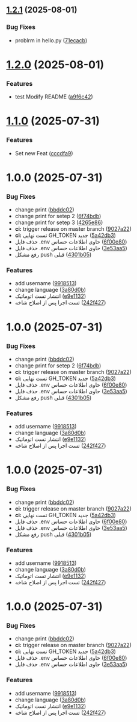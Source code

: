 ## [1.2.1](https://github.com/sajadtaj/HelloWorld/compare/v1.2.0...v1.2.1) (2025-08-01)


### Bug Fixes

* problrm in hello.py ([71ecacb](https://github.com/sajadtaj/HelloWorld/commit/71ecacb870fb44e566f2fb88eb07b6c9b669e5b0))

# [1.2.0](https://github.com/sajadtaj/HelloWorld/compare/v1.1.0...v1.2.0) (2025-08-01)


### Features

* test  Modify README ([a9f6c42](https://github.com/sajadtaj/HelloWorld/commit/a9f6c42a3a77f217c61913509d26bc457f78e737))

# [1.1.0](https://github.com/sajadtaj/HelloWorld/compare/v1.0.0...v1.1.0) (2025-07-31)


### Features

* Set new Feat ([cccdfa9](https://github.com/sajadtaj/HelloWorld/commit/cccdfa9d3ee8683a850fbdd34f59da7ddb8659b8))

# 1.0.0 (2025-07-31)


### Bug Fixes

* change print ([bbddc02](https://github.com/sajadtaj/HelloWorld/commit/bbddc0241411d2e45eb7dd50696800cfd037a119))
* change print for setep 2 ([6f74bdb](https://github.com/sajadtaj/HelloWorld/commit/6f74bdb00311722fdc6eca85e65ef728c0158a04))
* change print for setep 3 ([4265e86](https://github.com/sajadtaj/HelloWorld/commit/4265e865055c0b11bd9a01bf20930513cf83a3e7))
* **ci:** trigger release on master branch ([9027a22](https://github.com/sajadtaj/HelloWorld/commit/9027a2279b85915feb95c60870523773f199a18c))
* **ci:** تست نهایی GH_TOKEN جدید ([5a42db3](https://github.com/sajadtaj/HelloWorld/commit/5a42db3df87177abaeedef98f3ab9c3f5e127e5f))
* حذف فایل .env حاوی اطلاعات حساس ([6f00e80](https://github.com/sajadtaj/HelloWorld/commit/6f00e8040d327835d599c7d036e4c57a6d2adfe9))
* حذف فایل .env حاوی اطلاعات حساس ([3e53aa5](https://github.com/sajadtaj/HelloWorld/commit/3e53aa5389d81a785afa425f967035274fd61256))
* رفع مشکل push قبلی ([4301b05](https://github.com/sajadtaj/HelloWorld/commit/4301b05ab2fd1847ffe3f36ff5991c8183823d02))


### Features

* add username ([9918513](https://github.com/sajadtaj/HelloWorld/commit/9918513762a3ad43a14b366594670e28a76680f9))
* change language ([3a80d0b](https://github.com/sajadtaj/HelloWorld/commit/3a80d0b626390ac7acaeb919708a8f0ce7d7ebe5))
* انتشار تست اتوماتیک ([e9e1132](https://github.com/sajadtaj/HelloWorld/commit/e9e11324a5e46db15c8b1cb970432ec026f4012e))
* تست اجرا پس از اصلاح شاخه ([242f427](https://github.com/sajadtaj/HelloWorld/commit/242f427a3f3605e8eaf2c90f0e96b0f2f8a20958))

# 1.0.0 (2025-07-31)


### Bug Fixes

* change print ([bbddc02](https://github.com/sajadtaj/HelloWorld/commit/bbddc0241411d2e45eb7dd50696800cfd037a119))
* change print for setep 2 ([6f74bdb](https://github.com/sajadtaj/HelloWorld/commit/6f74bdb00311722fdc6eca85e65ef728c0158a04))
* **ci:** trigger release on master branch ([9027a22](https://github.com/sajadtaj/HelloWorld/commit/9027a2279b85915feb95c60870523773f199a18c))
* **ci:** تست نهایی GH_TOKEN جدید ([5a42db3](https://github.com/sajadtaj/HelloWorld/commit/5a42db3df87177abaeedef98f3ab9c3f5e127e5f))
* حذف فایل .env حاوی اطلاعات حساس ([6f00e80](https://github.com/sajadtaj/HelloWorld/commit/6f00e8040d327835d599c7d036e4c57a6d2adfe9))
* حذف فایل .env حاوی اطلاعات حساس ([3e53aa5](https://github.com/sajadtaj/HelloWorld/commit/3e53aa5389d81a785afa425f967035274fd61256))
* رفع مشکل push قبلی ([4301b05](https://github.com/sajadtaj/HelloWorld/commit/4301b05ab2fd1847ffe3f36ff5991c8183823d02))


### Features

* add username ([9918513](https://github.com/sajadtaj/HelloWorld/commit/9918513762a3ad43a14b366594670e28a76680f9))
* change language ([3a80d0b](https://github.com/sajadtaj/HelloWorld/commit/3a80d0b626390ac7acaeb919708a8f0ce7d7ebe5))
* انتشار تست اتوماتیک ([e9e1132](https://github.com/sajadtaj/HelloWorld/commit/e9e11324a5e46db15c8b1cb970432ec026f4012e))
* تست اجرا پس از اصلاح شاخه ([242f427](https://github.com/sajadtaj/HelloWorld/commit/242f427a3f3605e8eaf2c90f0e96b0f2f8a20958))

# 1.0.0 (2025-07-31)


### Bug Fixes

* change print ([bbddc02](https://github.com/sajadtaj/HelloWorld/commit/bbddc0241411d2e45eb7dd50696800cfd037a119))
* **ci:** trigger release on master branch ([9027a22](https://github.com/sajadtaj/HelloWorld/commit/9027a2279b85915feb95c60870523773f199a18c))
* **ci:** تست نهایی GH_TOKEN جدید ([5a42db3](https://github.com/sajadtaj/HelloWorld/commit/5a42db3df87177abaeedef98f3ab9c3f5e127e5f))
* حذف فایل .env حاوی اطلاعات حساس ([6f00e80](https://github.com/sajadtaj/HelloWorld/commit/6f00e8040d327835d599c7d036e4c57a6d2adfe9))
* حذف فایل .env حاوی اطلاعات حساس ([3e53aa5](https://github.com/sajadtaj/HelloWorld/commit/3e53aa5389d81a785afa425f967035274fd61256))
* رفع مشکل push قبلی ([4301b05](https://github.com/sajadtaj/HelloWorld/commit/4301b05ab2fd1847ffe3f36ff5991c8183823d02))


### Features

* add username ([9918513](https://github.com/sajadtaj/HelloWorld/commit/9918513762a3ad43a14b366594670e28a76680f9))
* change language ([3a80d0b](https://github.com/sajadtaj/HelloWorld/commit/3a80d0b626390ac7acaeb919708a8f0ce7d7ebe5))
* انتشار تست اتوماتیک ([e9e1132](https://github.com/sajadtaj/HelloWorld/commit/e9e11324a5e46db15c8b1cb970432ec026f4012e))
* تست اجرا پس از اصلاح شاخه ([242f427](https://github.com/sajadtaj/HelloWorld/commit/242f427a3f3605e8eaf2c90f0e96b0f2f8a20958))

# 1.0.0 (2025-07-31)


### Bug Fixes

* change print ([bbddc02](https://github.com/sajadtaj/HelloWorld/commit/bbddc0241411d2e45eb7dd50696800cfd037a119))
* **ci:** trigger release on master branch ([9027a22](https://github.com/sajadtaj/HelloWorld/commit/9027a2279b85915feb95c60870523773f199a18c))
* **ci:** تست نهایی GH_TOKEN جدید ([5a42db3](https://github.com/sajadtaj/HelloWorld/commit/5a42db3df87177abaeedef98f3ab9c3f5e127e5f))
* حذف فایل .env حاوی اطلاعات حساس ([6f00e80](https://github.com/sajadtaj/HelloWorld/commit/6f00e8040d327835d599c7d036e4c57a6d2adfe9))
* حذف فایل .env حاوی اطلاعات حساس ([3e53aa5](https://github.com/sajadtaj/HelloWorld/commit/3e53aa5389d81a785afa425f967035274fd61256))


### Features

* add username ([9918513](https://github.com/sajadtaj/HelloWorld/commit/9918513762a3ad43a14b366594670e28a76680f9))
* change language ([3a80d0b](https://github.com/sajadtaj/HelloWorld/commit/3a80d0b626390ac7acaeb919708a8f0ce7d7ebe5))
* انتشار تست اتوماتیک ([e9e1132](https://github.com/sajadtaj/HelloWorld/commit/e9e11324a5e46db15c8b1cb970432ec026f4012e))
* تست اجرا پس از اصلاح شاخه ([242f427](https://github.com/sajadtaj/HelloWorld/commit/242f427a3f3605e8eaf2c90f0e96b0f2f8a20958))
